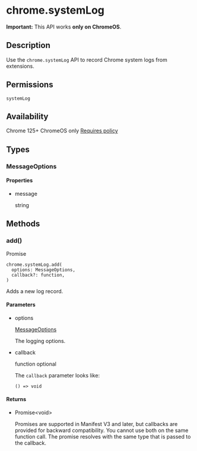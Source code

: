 # chrome.systemLog

**Important:** This API works **only on ChromeOS**.

## Description

Use the `chrome.systemLog` API to record Chrome system logs from extensions.

## Permissions

`systemLog`

## Availability

Chrome 125+ ChromeOS only [Requires policy](https://support.google.com/chrome/a/answer/9296680)

## Types

### MessageOptions

#### Properties

- message
  
  string

## Methods

### add()

Promise

```
chrome.systemLog.add(
  options: MessageOptions,
  callback?: function,
)
```

Adds a new log record.

#### Parameters

- options
  
  [MessageOptions](#type-MessageOptions)
  
  The logging options.
- callback
  
  function optional
  
  The `callback` parameter looks like:
  
  ```
  () => void
  ```

#### Returns

- Promise&lt;void&gt;
  
  Promises are supported in Manifest V3 and later, but callbacks are provided for backward compatibility. You cannot use both on the same function call. The promise resolves with the same type that is passed to the callback.